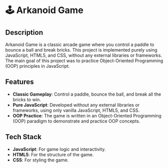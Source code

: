 # 🕹️ Arkanoid Game

## Description

Arkanoid Game is a classic arcade game where you control a paddle to bounce a ball and break bricks. This project is implemented purely using JavaScript, HTML5, and CSS, without any external libraries or frameworks. The main goal of this project was to practice Object-Oriented Programming (OOP) principles in JavaScript.

## Features

- **Classic Gameplay**: Control a paddle, bounce the ball, and break all the bricks to win.
- **Pure JavaScript**: Developed without any external libraries or frameworks, using only vanilla JavaScript, HTML5, and CSS.
- **OOP Practice**: The game is written in an Object-Oriented Programming (OOP) paradigm to demonstrate and practice OOP concepts.

## Tech Stack

- **JavaScript**: For game logic and interactivity.
- **HTML5**: For the structure of the game.
- **CSS**: For styling the game.
